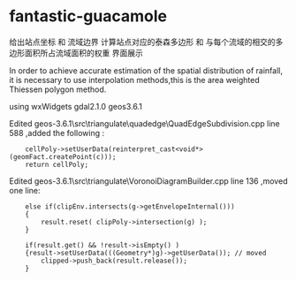 ﻿# fantastic-guacamole
给出站点坐标 和 流域边界
计算站点对应的泰森多边形 和 与每个流域的相交的多边形面积所占流域面积的权重
界面展示

In order to achieve accurate estimation of the spatial distribution of rainfall, it is
necessary to use interpolation methods,this is the area weighted Thiessen polygon method.

using wxWidgets gdal2.1.0 geos3.6.1

Edited geos-3.6.1\src\triangulate\quadedge\QuadEdgeSubdivision.cpp line 588 ,added the following :
	
		cellPoly->setUserData(reinterpret_cast<void*>(geomFact.createPoint(c)));
		return cellPoly;

Edited geos-3.6.1\src\triangulate\VoronoiDiagramBuilder.cpp line 136 ,moved one line:

		else if(clipEnv.intersects(g->getEnvelopeInternal()))
		{
			result.reset( clipPoly->intersection(g) );
		}
		
		if(result.get() && !result->isEmpty() )
		{result->setUserData(((Geometry*)g)->getUserData()); // moved
			clipped->push_back(result.release());
		}